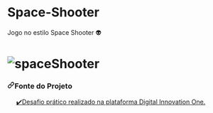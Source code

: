 # Space-Shooter
Jogo no estilo Space Shooter 👽

# ![spaceShooter](https://user-images.githubusercontent.com/81976280/159383234-a964ed7c-4782-47f2-b530-8ab5f1a7f413.gif)

<h3 align="left" dir="auto"><a id="user-content-fontes-do-projeto" class="anchor" aria-hidden="true" href="#fonte-do-projeto"><svg class="octicon octicon-link" viewBox="0 0 16 16" version="1.1" width="16" height="16" aria-hidden="true">
  <path fill-rule="evenodd" d="M7.775 3.275a.75.75 0 001.06 1.06l1.25-1.25a2 2 0
112.83 2.83l-2.5 2.5a2 2 0 01-2.83 0 .75.75 0 00-1.06 1.06 3.5 3.5 0 004.95 0l2.5-2.5a3.5 3.5 0 00-4.95-4.95l-1.25 1.25zm-4.69 9.64a2 2 0 010-2.83l2.5-2.5a2 2 0 012.83 0 .75.75 0 001.06-1.06 3.5 3.5 0 00-4.95 0l-2.5 2.5a3.5 3.5 
 0 004.95 4.95l1.25-1.25a.75.75 0 00-1.06-1.06l-1.25 1.25a2 2 0 01-2.83 0z"></path></svg></a>Fonte do Projeto</h3>
<p align="left" dir="auto">
 &nbsp;&nbsp;&nbsp;&nbsp;&nbsp;<a href="https://web.digitalinnovation.one/home" rel="nofollow">✔️Desafio prático realizado na plataforma Digital Innovation One.</a><br>
    
</p>

